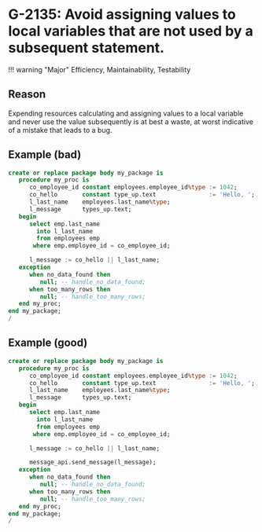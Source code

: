 # G-2135: Avoid assigning values to local variables that are not used by a subsequent statement.

!!! warning "Major"
    Efficiency, Maintainability, Testability

## Reason

Expending resources calculating and assigning values to a local variable and never use the value subsequently is at best a waste, at worst indicative of a mistake that leads to a bug.

## Example (bad)

``` sql
create or replace package body my_package is
   procedure my_proc is
      co_employee_id constant employees.employee_id%type := 1042;
      co_hello       constant type_up.text               := 'Hello, ';
      l_last_name    employees.last_name%type;
      l_message      types_up.text;
   begin
      select emp.last_name
        into l_last_name
        from employees emp
       where emp.employee_id = co_employee_id;

      l_message := co_hello || l_last_name;
   exception
      when no_data_found then
         null; -- handle_no_data_found;
      when too_many_rows then
         null; -- handle_too_many_rows;
   end my_proc;
end my_package;
/
```

## Example (good)

``` sql
create or replace package body my_package is
   procedure my_proc is
      co_employee_id constant employees.employee_id%type := 1042;
      co_hello       constant type_up.text               := 'Hello, ';
      l_last_name    employees.last_name%type;
      l_message      types_up.text;
   begin
      select emp.last_name
        into l_last_name
        from employees emp
       where emp.employee_id = co_employee_id;

      l_message := co_hello || l_last_name;

      message_api.send_message(l_message);
   exception
      when no_data_found then
         null; -- handle_no_data_found;
      when too_many_rows then
         null; -- handle_too_many_rows;
   end my_proc;
end my_package;
/
```